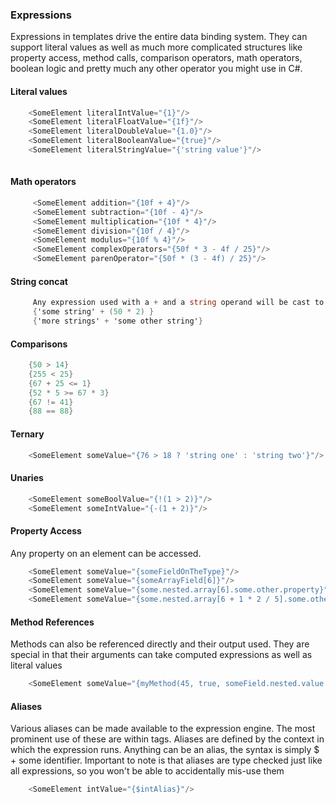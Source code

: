 ### Expressions
Expressions in templates drive the entire data binding system. They can support literal values as well as much more complicated
structures like property access, method calls, comparison operators, math operators, boolean logic and pretty much
any other operator you might use in C#.


#### Literal values
````C#
    <SomeElement literalIntValue="{1}"/>
    <SomeElement literalFloatValue="{1f}"/>
    <SomeElement literalDoubleValue="{1.0}"/>
    <SomeElement literalBooleanValue="{true}"/>
    <SomeElement literalStringValue="{'string value'}"/>
    
````

#### Math operators
````C#
     <SomeElement addition="{10f + 4}"/>
     <SomeElement subtraction="{10f - 4}"/>
     <SomeElement multiplication="{10f * 4}"/>
     <SomeElement division="{10f / 4}"/>
     <SomeElement modulus="{10f % 4}"/>
     <SomeElement complexOperators="{50f * 3 - 4f / 25}"/>
     <SomeElement parenOperator="{50f * (3 - 4f) / 25}"/>
````

#### String concat

````C#
     Any expression used with a + and a string operand will be cast to a string and concatenated
     {'some string' + (50 * 2) }
     {'more strings' + 'some other string'}
````
    
#### Comparisons
````C#
    {50 > 14} 
    {255 < 25}
    {67 + 25 <= 1}
    {52 * 5 >= 67 * 3}
    {67 != 41}
    {88 == 88}
````

#### Ternary
````C#
    <SomeElement someValue="{76 > 18 ? 'string one' : 'string two'}"/>
````

#### Unaries
````C#
    <SomeElement someBoolValue="{!(1 > 2)}"/>
    <SomeElement someIntValue="{-(1 + 2)}"/>
````

#### Property Access
Any property on an element can be accessed. 
````C#
    <SomeElement someValue="{someFieldOnTheType}"/>
    <SomeElement someValue="{someArrayField[6]}"/>
    <SomeElement someValue="{some.nested.array[6].some.other.property}"/>
    <SomeElement someValue="{some.nested.array[6 + 1 * 2 / 5].some.other.property}"/>
````

#### Method References
Methods can also be referenced directly and their output used. They are special in that their arguments 
can take computed expressions as well as literal values
````C#
    <SomeElement someValue="{myMethod(45, true, someField.nested.value + something)}"/>
````

#### Aliases
Various aliases can be made available to the expression engine. The most prominent use of these 
are within <Repeat> tags. Aliases are defined by the context in which the expression runs. Anything
can be an alias, the syntax is simply $ + some identifier. Important to note is that aliases are 
type checked just like all expressions, so you won't be able to accidentally mis-use them
````C#
    <SomeElement intValue="{$intAlias}"/>
````